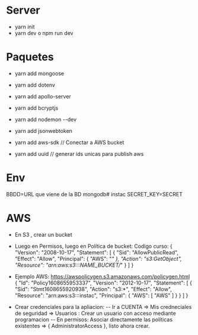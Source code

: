 # Server
- yarn init
- yarn dev o npm run dev


# Paquetes

- yarn add mongoose
- yarn add dotenv
- yarn add apollo-server
- yarn add bcryptjs
- yarn add nodemon --dev
- yarn add jsonwebtoken

- yarn add aws-sdk          // Conectar a AWS bucket
- yarn add uuid             // generar ids unicas para publish aws

# Env
BBDD=URL que viene de la BD mongodb# instac
SECRET_KEY=SECRET

# AWS
 - En S3 , crear un bucket
 - Luego en Permisos, luego en Política de bucket:
 Codigo curso:
 {
     "Version": "2008-10-17",
     "Statement": [
         {
             "Sid": "AllowPublicRead",
             "Effect": "Allow",
             "Principal": {
                 "AWS": "*"
             },
             "Action": "s3:GetObject",
             "Resource": "arn:aws:s3:::NAME_BUCKET/*"
         }
     ]
 }
 - Ejemplo AWS: https://awspolicygen.s3.amazonaws.com/policygen.html
    {
    "Id": "Policy1608655953337",
    "Version": "2012-10-17",
    "Statement": [
        {
        "Sid": "Stmt1608655920938",
        "Action": "s3:*",
        "Effect": "Allow",
        "Resource": "arn:aws:s3:::instac",
        "Principal": {
            "AWS": [
            "AWS"
            ]
        }
        }
    ]
    }

 - Crear credenciales para la apliacion:
    -- Ir a CUENTA => Mis credneciales de seguridad => Usuarios : Crear un usuario con acceso mediante programacion
    -- En permisos: Asociar directamente las políticas existentes => { AdministratorAccess  }, listo ahora crear.